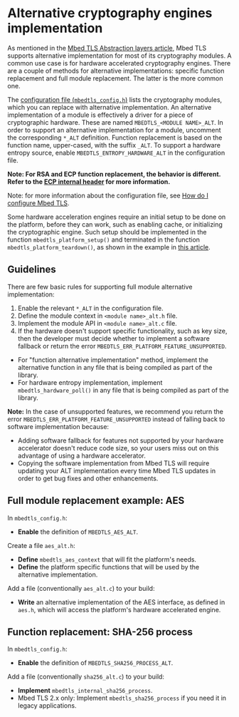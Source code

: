 # Alternative cryptography engines implementation

As mentioned in the [Mbed TLS Abstraction layers article](/kb/generic/abstraction-layers.md), Mbed TLS supports alternative implementation for most of its cryptography modules. A common use case is for hardware accelerated cryptography engines. There are a couple of methods for alternative implementations: specific function replacement and full module replacement. The latter is the more common one.

The [configuration file (`mbedtls_config.h`)](https://github.com/ARMmbed/mbedtls/blob/development/include/mbedtls/mbedtls_config.h) lists the cryptography modules, which you can replace with alternative implementation. An alternative implementation of a module is effectively a driver for a piece of cryptographic hardware. These are named `MBEDTLS_<MODULE NAME>_ALT`. In order to support an alternative implementation for a module, uncomment the corresponding `*_ALT` definition. Function replacement is based on the function name, upper-cased, with the suffix `_ALT`. To support a hardware entropy source, enable `MBEDTLS_ENTROPY_HARDWARE_ALT` in the configuration file.  

**Note: For RSA and ECP function replacement, the behavior is different. Refer to the [ECP internal header](https://github.com/ARMmbed/mbedtls/blob/development/library/ecp_internal_alt.h) for more information.**  

Note: for more information about the configuration file, see [How do I configure Mbed TLS](/kb/compiling-and-building/how-do-i-configure-mbedtls.md).

Some hardware acceleration engines require an initial setup to be done on the platform, before they can work, such as enabling cache, or initializing the cryptographic engine. Such setup should be implemented in the function `mbedtls_platform_setup()` and terminated in the function `mbedtls_platform_teardown()`, as shown in the example in [this article](/kb/how-to/how-do-i-port-mbed-tls-to-a-new-environment-OS.md).

## Guidelines

There are few basic rules for supporting full module alternative implementation:  
1. Enable the relevant `*_ALT` in the configuration file.  
1. Define the module context in `<module name>_alt.h` file.  
1. Implement the module API in `<module name>_alt.c` file.  
1. If the hardware doesn't support specific functionality, such as key size, then the developer must decide whether to implement a software fallback or return the error `MBEDTLS_ERR_PLATFORM_FEATURE_UNSUPPORTED`.

- For "function alternative implementation" method, implement the alternative function in any file that is being compiled as part of the library.  
- For hardware entropy implementation, implement `mbedtls_hardware_poll()` in any file that is being compiled as part of the library.

<span class="notes">**Note:** In the case of unsupported features, we recommend you return the error `MBEDTLS_ERR_PLATFORM_FEATURE_UNSUPPORTED` instead of falling back to software implementation because:

-  Adding software fallback for features not supported by your hardware accelerator doesn't reduce code size, so your users miss out on this advantage of using a hardware accelerator.
- Copying the software implementation from Mbed TLS will require updating your ALT implementation every time Mbed TLS updates in order to get bug fixes and other enhancements.</span>

## Full module replacement example: AES

In `mbedtls_config.h`:

- **Enable** the definition of `MBEDTLS_AES_ALT`.

Create a file `aes_alt.h`:

- **Define** `mbedtls_aes_context` that will fit the platform's needs.
- **Define** the platform specific functions that will be used by the alternative implementation.

Add a file (conventionally `aes_alt.c`) to your build:

-  **Write** an alternative implementation of the AES interface, as defined in `aes.h`, which will access the platform's hardware accelerated engine.

## Function replacement: SHA-256 process

In `mbedtls_config.h`:

- **Enable** the definition of `MBEDTLS_SHA256_PROCESS_ALT`.

Add a file (conventionally `sha256_alt.c`) to your build:

- **Implement** `mbedtls_internal_sha256_process`.
- Mbed TLS 2.x only: Implement `mbedtls_sha256_process` if you need it in legacy applications.
